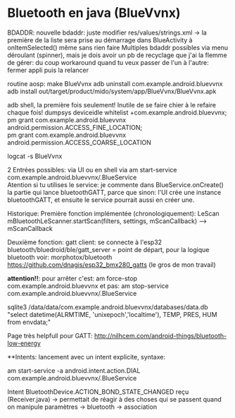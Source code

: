  # Bluetooth en java (BlueVvnx)
 
 BDADDR:
	 nouvelle bdaddr: juste modifier res/values/strings.xml -> la première de la liste sera prise au démarrage dans BlueActivity à onItemSelected() même sans rien faire
	 Multiples bdaddr possibles via menu déroulant (spinner), mais je dois avoir un pb de recyclage que j'ai la flemme de gérer: du coup 
	 workaround quand tu veux passer de l'un à l'autre: fermer appli puis la relancer
	 
 routine aosp:
	 make BlueVvnx 
	 adb uninstall com.example.android.bluevvnx 
	 adb install out/target/product/mido/system/app/BlueVvnx/BlueVvnx.apk

 
 adb shell, la première fois seulement! Inutile de se faire chier à le refaire chaque fois!
 dumpsys deviceidle whitelist +com.example.android.bluevvnx;\
 pm grant com.example.android.bluevvnx android.permission.ACCESS_FINE_LOCATION;\
 pm grant com.example.android.bluevvnx android.permission.ACCESS_COARSE_LOCATION 
 
 
 
 
 
 
 logcat -s BlueVvnx

 

 
 2 Entrées possibles: via UI ou en shell via am start-service com.example.android.bluevvnx/.BlueService  
 Atention si tu utilises le service: je commente dans BlueService.onCreate() la partie qui lance bluetoothGATT, parce 
 que sinon: l'UI crée une instance bluetoothGATT, et ensuite le service pourrait aussi en créer une.
 

 
 Historique:
 Première fonction implémentée (chronologiquement): LeScan mBluetoothLeScanner.startScan(filters, settings, mScanCallback) --> mScanCallback 
 
 Deuxième fonction: gatt client: se connecte à l'esp32
	bluetooth/bluedroid/ble/gatt_server = point de départ, pour la logique bluetooth voir: morphotox/bluetooth
	https://github.com/dnagis/esp32_bmx280_gatts (le gros de mon travail)
	

 
 
  

 
 ****attention!!****: pour arrêter c'est:
 am force-stop com.example.android.bluevvnx
	 et pas:
 am stop-service com.example.android.bluevvnx/.BlueService
 
 sqlite3 /data/data/com.example.android.bluevvnx/databases/data.db "select datetime(ALRMTIME, 'unixepoch','localtime'), TEMP, PRES, HUM from envdata;"
 

 Page très helpfull pour GATT:
 http://nilhcem.com/android-things/bluetooth-low-energy

 **Intents: lancement avec un intent explicite, syntaxe:
 
 am start-service -a android.intent.action.DIAL com.example.android.bluevvnx/.BlueService
 
  Intent BluetoothDevice.ACTION_BOND_STATE_CHANGED reçu (Receiver.java) -> permettait de réagir à des choses qui se passent quand on 
	manipule paramètres -> bluetooth -> association
 
 


